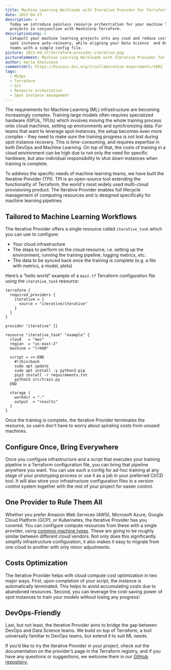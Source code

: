 ```yaml
---
title: Machine Learning Workloads with Iterative Provider for Terraform
date: 2022-04-27
description: >
  Today we introduce painless resource orchestration for your machine learning
  projects in conjunction with HashiCorp Terraform.
descriptionLong: >
  Catapult your machine learning projects into any coud and reduce cost with
  spot instance auto-recovery, while aligning your Data Science  and DevOps
  teams with a simple config file.
picture: 2022-04-27/terraform-provider-iterative.png
pictureComment: Machine Learning Workloads with Iterative Provider for Terraform
author: maria_khalusova
commentsUrl: https://discuss.dvc.org/t/collaborative-experiments/1002
tags:
  - MLOps
  - Terraform
  - Git
  - Resource orchestation
  - Spot Instance management
---
```


The requirements for Machine Learning (ML) infrastructure are becoming
increasingly complex. Training large models often requires specialized hardware
(GPUs, TPUs) which involves moving the whole training process onto cloud
machines, setting up environments and synchronizing data. For teams that want to
leverage spot instances, the setup becomes even more complex - they need to make
sure the training progress is not lost during spot instance recovery. This is
time-consuming, and requires expertise in both DevOps and Machine Learning. On
top of that, the costs of training in a cloud environment can be high due to not
only the need for specific hardware, but also individual responsibility to shut
down instances when training is complete.

To address the specific needs of machine learning teams, we have built the
Iterative Provider (TPI). TPI is an open-source tool extending the functionality
of Terraform, the world's most widely used multi-cloud provisioning product. The
Iterative Provider enables full lifecycle management of computing resources and
is designed specifically for machine learning pipelines.

## Tailored to Machine Learning Workflows

The Iterative Provider offers a single resource called `iterative_task` which
you can use to configure:

- Your cloud infrastructure
- The steps to perform on the cloud resource, i.e. setting up the environment,
  running the training pipeline, logging metrics, etc.
- The data to be synced back once the training is complete (e.g. a file with
  metrics, a model, plots)

Here’s a “hello world” example of a `main.tf` Terraform configuration file using
the `iterative_task` resource:

```hcl
terraform {
  required_providers {
    iterative = {
      source = "iterative/iterative"
    }
  }
}

provider "iterative" {}

resource "iterative_task" "example" {
  cloud   = "aws"
  region  = "us-east-2"
  machine = "l+k80"

  script = <<-END
    #!/bin/bash
    sudo apt update
    sudo apt install -y python3-pip
    pip3 install -r requirements.txt
    python3 src/train.py
  END

  storage {
    workdir = "."
    output  = "results"
  }
}
```

Once the training is complete, the Iterative Provider terminates the resource,
so users don't have to worry about spiraling costs from unused machines.

## Configure Once, Bring Everywhere

Once you configure infrastructure and a script that executes your training
pipeline in a Terraform configuration file, you can bring that pipeline anywhere
you want. You can use such a config for ad-hoc training at any stage of your
prototyping process or use it as a job in your preferred CI/CD tool. It will
also store your infrastructure configuration files in a version control system
together with the rest of your project for easier control.

## One Provider to Rule Them All

Whether you prefer Amazon Web Services (AWS), Microsoft Azure, Google Cloud
Platform (GCP), or Kubernetes, the Iterative Provider has you covered. You can
configure compute resources from these with a single provider, using
[common machine types](https://registry.terraform.io/providers/iterative/iterative/latest/docs/resources/task#machine-type).
These are going to be roughly similar between different cloud vendors. Not only
does this significantly simplify infrastructure configuration, it also makes it
easy to migrate from one cloud to another with only minor adjustments.

## Costs Optimization

The Iterative Provider helps with cloud compute cost optimization in two major
ways. First, upon completion of your script, the instance is automatically
terminated. This helps to avoid accumulating costs due to abandoned resources.
Second, you can leverage the cost-saving power of spot instances to train your
models without losing any progress!

## DevOps-Friendly

Last, but not least, the Iterative Provider aims to bridge the gap between
DevOps and Data Science teams. We build on top of Terraform, a tool universally
familiar to DevOps teams, but extend it to suit ML needs.

If you’d like to try the Iterative Provider in your project, check out the
documentation on the provider’s page in the Terraform registry, and if you have
any questions or suggestions, we welcome them in our
[GitHub repository.](https://github.com/iterative/terraform-provider-iterative)
